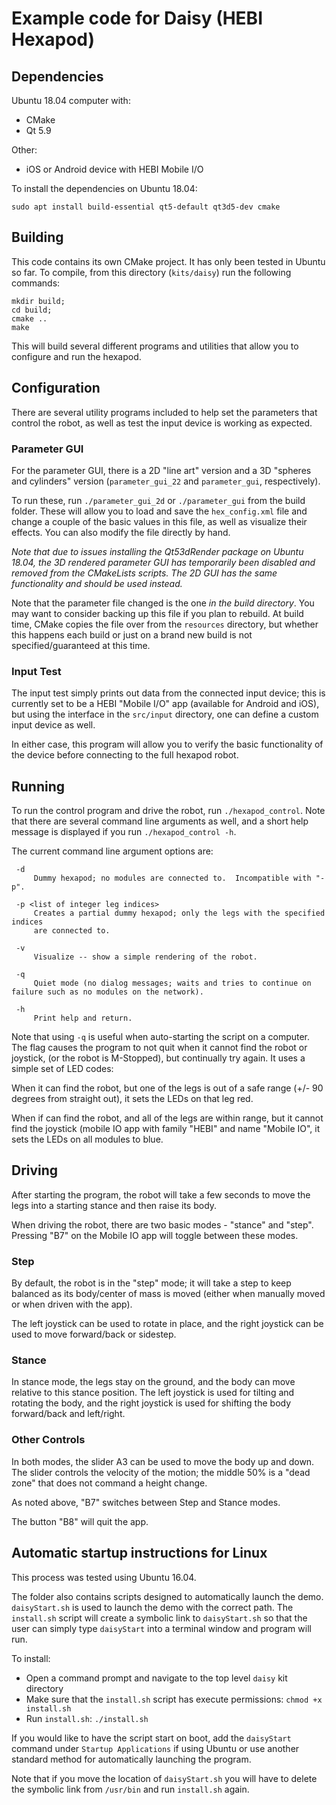 # Example code for Daisy (HEBI Hexapod) #

## Dependencies ##

Ubuntu 18.04 computer with:
* CMake
* Qt 5.9

Other:
* iOS or Android device with HEBI Mobile I/O

To install the dependencies on Ubuntu 18.04:

```
sudo apt install build-essential qt5-default qt3d5-dev cmake

```

## Building ##

This code contains its own CMake project.  It has only been tested in Ubuntu so
far. To compile, from this directory (`kits/daisy`) run the following commands:

```
mkdir build;
cd build;
cmake ..
make
```

This will build several different programs and utilities that allow you to
configure and run the hexapod.

## Configuration ##

There are several utility programs included to help set the parameters that
control the robot, as well as test the input device is working as expected.

### Parameter GUI ###

For the parameter GUI, there is a 2D "line art" version and a 3D "spheres and
cylinders" version (`parameter_gui_22` and `parameter_gui`, respectively).

To run these, run `./parameter_gui_2d` or `./parameter_gui` from the build
folder.  These will allow you to load and save the `hex_config.xml` file and
change a couple of the basic values in this file, as well as visualize their
effects.  You can also modify the file directly by hand.

_Note that due to issues installing the Qt53dRender package on Ubuntu 18.04, the
3D rendered parameter GUI has temporarily been disabled and removed from the
CMakeLists scripts.  The 2D GUI has the same functionality and should be used
instead._

Note that the parameter file changed is the one _in the build directory_. You
may want to consider backing up this file if you plan to rebuild. At build time,
CMake copies the file over from the `resources` directory, but whether this
happens each build or just on a brand new build is not specified/guaranteed at
this time.

### Input Test ###

The input test simply prints out data from the connected input device; this is
currently set to be a HEBI "Mobile I/O" app (available for Android and iOS), but
using the interface in the `src/input` directory, one can define a custom input
device as well.

In either case, this program will allow you to verify the basic functionality of
the device before connecting to the full hexapod robot.

## Running ##

To run the control program and drive the robot, run `./hexapod_control`. Note
that there are several command line arguments as well, and a short help message
is displayed if you run `./hexapod_control -h`.

The current command line argument options are:

```
 -d
     Dummy hexapod; no modules are connected to.  Incompatible with "-p".

 -p <list of integer leg indices>
     Creates a partial dummy hexapod; only the legs with the specified indices
     are connected to.

 -v
     Visualize -- show a simple rendering of the robot.

 -q
     Quiet mode (no dialog messages; waits and tries to continue on failure such as no modules on the network).

 -h
     Print help and return.
```

Note that using `-q` is useful when auto-starting the script on a computer.  The
flag causes the program to not quit when it cannot find the robot or joystick,
(or the robot is M-Stopped), but continually try again. It uses a simple set of
LED codes:

When it can find the robot, but one of the legs is out of a safe range (+/- 90
degrees from straight out), it sets the LEDs on that leg red.

When if can find the robot, and all of the legs are within range, but it cannot
find the joystick (mobile IO app with family "HEBI" and name "Mobile IO", it
sets the LEDs on all modules to blue.

## Driving ##

After starting the program, the robot will take a few seconds to move the legs
into a starting stance and then raise its body.

When driving the robot, there are two basic modes - "stance" and "step".
Pressing "B7" on the Mobile IO app will toggle between these modes.

### Step ###

By default, the robot is in the "step" mode; it will take a step to keep balanced
as its body/center of mass is moved (either when manually moved or when driven
with the app). 

The left joystick can be used to rotate in place, and the right joystick can be
used to move forward/back or sidestep.

### Stance ###

In stance mode, the legs stay on the ground, and the body can move relative to
this stance position.  The left joystick is used for tilting and rotating the
body, and the right joystick is used for shifting the body forward/back and
left/right.

### Other Controls ###

In both modes, the slider A3 can be used to move the body up and down. The
slider controls the velocity of the motion; the middle 50% is a "dead zone" that
does not command a height change.

As noted above, "B7" switches between Step and Stance modes.

The button "B8" will quit the app.

## Automatic startup instructions for Linux

This process was tested using Ubuntu 16.04.

The folder also contains scripts designed to automatically launch the demo.
`daisyStart.sh` is used to launch the demo with the correct path. The
`install.sh` script will create a symbolic link to `daisyStart.sh` so that the
user can simply type `daisyStart` into a terminal window and program will run.

To install:
* Open a command prompt and navigate to the top level `daisy` kit directory
* Make sure that the `install.sh` script has execute permissions: `chmod +x install.sh`
* Run `install.sh`: `./install.sh`

If you would like to have the script start on boot, add the `daisyStart`
command under `Startup Applications` if using Ubuntu or use another standard
method for automatically launching the program.

Note that if you move the location of `daisyStart.sh` you will have to delete
the symbolic link from `/usr/bin` and run `install.sh` again.
